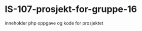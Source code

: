 IS-107-prosjekt-for-gruppe-16
=============================
inneholder php oppgave og kode for prosjektet

